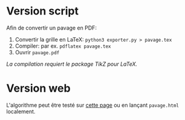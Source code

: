 # Version script

Afin de convertir un pavage en PDF:

1. Convertir la grille en LaTeX: `python3 exporter.py > pavage.tex`
2. Compiler: par ex.             `pdflatex pavage.tex`
3. Ouvrir `pavage.pdf`

_La compilation requiert le package TikZ pour LaTeX._

# Version web

L'algorithme peut être testé sur [cette page](http://info.usherbrooke.ca/mblondin/cours/ift436_a21/pavage/) ou en lançant `pavage.html` localement.
